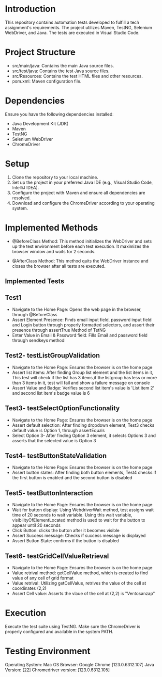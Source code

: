 # Introduction
This repository contains automation tests developed to fulfill a tech assignment's requirements. The project utilizes Maven, TestNG, Selenium WebDriver, and Java. The tests are executed in Visual Studio Code.

# Project Structure
- src/main/java: Contains the main Java source files.
- src/test/java: Contains the test Java source files.
- src/Resources: Contains the test HTML files and other resources.
- pom.xml: Maven configuration file.

# Dependencies
Ensure you have the following dependencies installed:

- Java Development Kit (JDK)
- Maven
- TestNG
- Selenium WebDriver
- ChromeDriver

# Setup
1. Clone the repository to your local machine.
2. Set up the project in your preferred Java IDE (e.g., Visual Studio Code, IntelliJ IDEA).
3. Configure the project with Maven and ensure all dependencies are resolved.
4. Download and configure the ChromeDriver according to your operating system.

# Implemented Methods
- @BeforeClass Method: This method initializes the WebDriver and sets up the test environment before each test execution. It maximizes the browser window and waits for 2 seconds.

- @AfterClass Method: This method quits the WebDriver instance and closes the browser after all tests are executed.

## Implemented Tests

## Test1 

- Navigate to the Home Page: Opens the web page in the browser, through @BeforeClass
- Assert Element Presence: Finds email input field, password input field and Login button through properly formatted selectors, and assert their presence through assertTrue Method of TetNG
- Enter Value in Email & Password field: Fills Email and password field through sendkeys method

## Test2- testListGroupValidation

- Navigate to the Home Page: Ensures the browser is on the home page
- Assert list items: After finding Group list element and the list items in it, This test will check if the list has 3 items,if the listgroup has less or more than 3 items in it, test will fail and show a failure message on console 
- Assert Value and Badge: Verifies second list item's value is 'List item 2' and second list item's badge value is 6

## Test3- testSelectOptionFunctionality

- Navigate to the Home Page: Ensures the browser is on the home page
- Assert default selection: After finding dropdown element, Test3 checks default value is Option 1, through assertEquals
- Select Option 3- After finding Option 3 element, it selects Options 3 and asserts that the selected value is Option 3

## Test4- testButtonStateValidation

- Navigate to the Home Page: Ensures the browser is on the home page
- Assert button states: After finding both button elements, Test4 checks if the first button is enabled and the second button is disabled

## Test5- testButtonInteraction

- Navigate to the Home Page: Ensures the browser is on the home page
- Wait for button display: Using WebdriverWait method, test assigns wait time of 20 seconds to wait variable. Using this wait variable, visibilityOfElementLocated method is used to wait for the button to appear until 20 seconds
- Click Button: clicks the button after it becomes visible
- Assert Success message: Checks if success message is displayed
- Assert Button State: confirms if the button is disabled

## Test6- testGridCellValueRetrieval
- Navigate to the Home Page: Ensures the browser is on the home page
- Value retrival method: getCellValue method, which is created to find value of any cell of grid format
- Value retrival: Utilizing getCellValue, retrives the value of the cell at coordinates (2,2)
- Assert Cell value: Asserts the vlaue of the cell at (2,2) is "Ventosanzap"

# Execution
Execute the test suite using TestNG. Make sure the ChromeDriver is properly configured and available in the system PATH.

# Testing Environment

Operating System: Mac OS
Browser: Google Chrome [123.0.6312.107]
Java Version: [22]
Chromedriver version: [123.0.6312.105]

